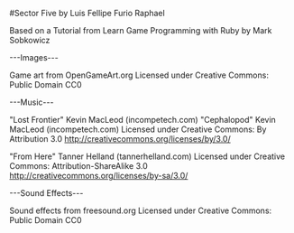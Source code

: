 #Sector Five
by Luis Fellipe Furio Raphael

Based on a Tutorial from
Learn Game Programming with Ruby
by Mark Sobkowicz

---Images---

Game art from OpenGameArt.org
Licensed under Creative Commons: Public Domain CC0

---Music---

"Lost Frontier" Kevin MacLeod (incompetech.com)
"Cephalopod" Kevin MacLeod (incompetech.com)
Licensed under Creative Commons: By Attribution 3.0
http://creativecommons.org/licenses/by/3.0/

"From Here" Tanner Helland (tannerhelland.com)
Licensed under Creative Commons: Attribution-ShareAlike 3.0
http://creativecommons.org/licenses/by-sa/3.0/

---Sound Effects---

Sound effects from freesound.org
Licensed under Creative Commons: Public Domain CC0
